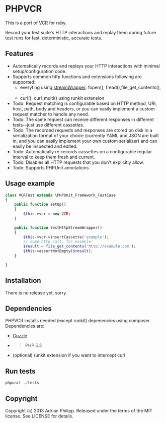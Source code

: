 # PHPVCR

This is a port of [VCR](http://github.com/vcr/vcr) for ruby.

Record your test suite's HTTP interactions and replay them during future test runs for fast, deterministic, accurate tests.

## Features

* Automatically records and replays your HTTP interactions with minimal setup/configuration code.
* Supports common http functions and extensions
  following are supported:
  * everyting using [streamWrapper](http://php.net/manual/en/class.streamwrapper.php): fopen(), fread(),file_get_contents(), ...
  * curl(), curl_multi() using runkit extension
* Todo: Request matching is configurable based on HTTP method, URI, host, path, body and headers, or you can easily
  implement a custom request matcher to handle any need.
* Todo: The same request can receive different responses in different tests--just use different cassettes.
* Todo: The recorded requests and responses are stored on disk in a serialization format of your choice
  (currently YAML and JSON are built in, and you can easily implement your own custom serializer)
  and can easily be inspected and edited.
* Todo: Automatically re-records cassettes on a configurable regular interval to keep them fresh and current.
* Todo: Disables all HTTP requests that you don't explicitly allow.
* Todo: Supports PHPUnit annotations

## Usage example

``` php
class VCRTest extends \PHPUnit_Framework_TestCase
{
    public function setUp()
    {
        $this->vcr = new VCR;
    }

    public function testHttpStreamWrapper()
    {
        $this->vcr->insertCassette('example');
        // some http call, for example:
        $result = file_get_contents('http://example.com');
        $this->assertNotEmpty($result);
    }

}
```

## Installation

There is no release yet, sorry.

## Dependencies

PHPVCR installs needed (except runkit) depenencies using composer. Dependencies are:

  * [Guzzle](http://guzzlephp.org)
  * > PHP 5.3
  * (optional) runkit extension if you want to intercept curl

## Run tests

``` php
phpunit ./tests
```
## Copyright
Copyright (c) 2013 Adrian Philipp. Released under the terms of the MIT license. See LICENSE for details.

<!--
name of the projects and all sub-modules and libraries (sometimes they are named different and very confusing to new users)
descriptions of all the project, and all sub-modules and libraries
5-line code snippet on how its used (if it's a library)
copyright and licensing information (or "Read LICENSE")
instruction to grab the documentation
instructions to install, configure, and to run the programs
instruction to grab the latest code and detailed instructions to build it (or quick overview and "Read INSTALL")
list of authors or "Read AUTHORS"
instructions to submit bugs, feature requests, submit patches, join mailing list, get announcements, or join the user or dev community in other forms
other contact info (email address, website, company name, address, etc)
a brief history if it's a replacement or a fork of something else
legal notices (crypto stuff)
-->